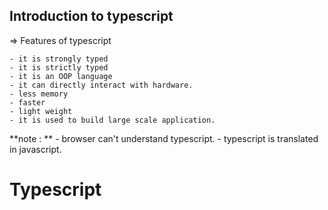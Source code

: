 Introduction to typescript 
----------------------------

=> Features of typescript
    
    - it is strongly typed 
    - it is strictly typed
    - it is an OOP language
    - it can directly interact with hardware.
    - less memory 
    - faster 
    - light weight
    - it is used to build large scale application.

**note : **
    - browser can't understand typescript.
    - typescript is translated in javascript.

# Typescript 



